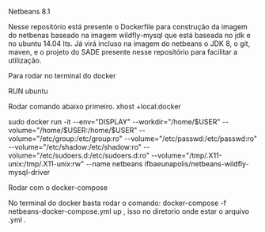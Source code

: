 Netbeans 8.1

Nesse repositório está presente o Dockerfile para construção da imagem do netbenas baseado na imagem  wildfly-mysql que está baseada no jdk e no ubuntu 14.04 lts. Já virá incluso na imagem do netbeans o JDK 8, o git, maven, e o projeto do SADE presente nesse repositório para facilitar a utilização.
 
Para rodar no terminal do docker

RUN ubuntu

Rodar comando abaixo primeiro.
xhost +local:docker

sudo docker run -it --env="DISPLAY" --workdir="/home/$USER" --volume="/home/$USER:/home/$USER" --volume="/etc/group:/etc/group:ro" --volume="/etc/passwd:/etc/passwd:ro" --volume="/etc/shadow:/etc/shadow:ro" --volume="/etc/sudoers.d:/etc/sudoers.d:ro" --volume="/tmp/.X11-unix:/tmp/.X11-unix:rw" --name netbeans ifbaeunapolis/netbeans-wildfly-mysql-driver

Rodar com o docker-compose
 
 No terminal do docker basta rodar o comando: docker-compose -f netbeans-docker-compose.yml up , isso no diretorio onde estar o arquivo .yml .

 